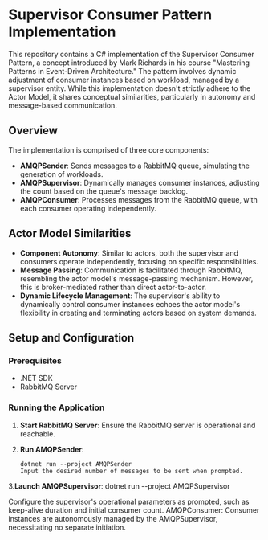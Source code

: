 # Supervisor Consumer Pattern Implementation

This repository contains a C# implementation of the Supervisor Consumer Pattern, a concept introduced by Mark Richards in his course "Mastering Patterns in Event-Driven Architecture." The pattern involves dynamic adjustment of consumer instances based on workload, managed by a supervisor entity. While this implementation doesn't strictly adhere to the Actor Model, it shares conceptual similarities, particularly in autonomy and message-based communication.

## Overview

The implementation is comprised of three core components:

- **AMQPSender**: Sends messages to a RabbitMQ queue, simulating the generation of workloads.
- **AMQPSupervisor**: Dynamically manages consumer instances, adjusting the count based on the queue's message backlog.
- **AMQPConsumer**: Processes messages from the RabbitMQ queue, with each consumer operating independently.

## Actor Model Similarities

- **Component Autonomy**: Similar to actors, both the supervisor and consumers operate independently, focusing on specific responsibilities.
- **Message Passing**: Communication is facilitated through RabbitMQ, resembling the actor model's message-passing mechanism. However, this is broker-mediated rather than direct actor-to-actor.
- **Dynamic Lifecycle Management**: The supervisor's ability to dynamically control consumer instances echoes the actor model's flexibility in creating and terminating actors based on system demands.

## Setup and Configuration

### Prerequisites

- .NET SDK
- RabbitMQ Server

### Running the Application

1. **Start RabbitMQ Server**: Ensure the RabbitMQ server is operational and reachable.

2. **Run AMQPSender**:
   ```shell
   dotnet run --project AMQPSender
   Input the desired number of messages to be sent when prompted.
   
3.**Launch AMQPSupervisor**:
dotnet run --project AMQPSupervisor

Configure the supervisor's operational parameters as prompted, such as keep-alive duration and initial consumer count.
AMQPConsumer: Consumer instances are autonomously managed by the AMQPSupervisor, necessitating no separate initiation.
